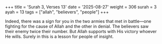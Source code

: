 +++
title = 'Surah 3, Verses 13'
date = '2025-08-27'
weight = 306
surah = 3
ayah = 13
tags = ["allah", "believers", "people"]
+++

Indeed, there was a sign for you in the two armies that met in battle—one fighting for the cause of Allah and the other in denial. The believers saw their enemy twice their number. But Allah supports with His victory whoever He wills. Surely in this is a lesson for people of insight.